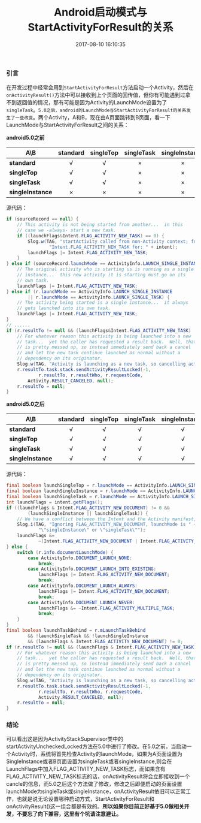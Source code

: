 ﻿---
title: Android启动模式与StartActivityForResult的关系
date: 2017-08-10 16:10:35
categories:
 - Android
tags: 
 - 启动模式
 
---

### 引言

在开发过程中经常会用到`StartActivityForResult`方法启动一个Activity，然后在`onActivityResult()`方法中可以接收到上个页面的回传值，但你有可能遇到过拿不到返回值的情况，那有可能是因为Activity的LaunchMode设置为了`singleTask`。`5.0之后，android的LaunchMode与StartActivityForResult的关系发生了一些改变`。两个Activity，A和B，现在由A页面跳转到B页面，看一下LaunchMode与StartActivityForResult之间的关系：

<!-- more -->

**android5.0之前**

| A\B        | standard          | singleTop  | singleTask  |singleInstance  |
| ------------- |:-------------:|:-----:|:-----:|:-----:|
| **standard**      | &radic; | &radic; | &times; | &times; |
| **singleTop**      |&radic; | &radic; | &times; | &times; |
| **singleTask** |&radic; | &radic; | &times; | &times; |
| **singleInstance** | &times; | &times;| &times; | &times; |

源代码：

```java
if (sourceRecord == null) {
    // This activity is not being started from another...  in this
    // case we -always- start a new task.
    if ((launchFlags&Intent.FLAG_ACTIVITY_NEW_TASK) == 0) {
        Slog.w(TAG, "startActivity called from non-Activity context; forcing " +
                "Intent.FLAG_ACTIVITY_NEW_TASK for: " + intent);
        launchFlags |= Intent.FLAG_ACTIVITY_NEW_TASK;
    }
} else if (sourceRecord.launchMode == ActivityInfo.LAUNCH_SINGLE_INSTANCE) {
    // The original activity who is starting us is running as a single
    // instance...  this new activity it is starting must go on its
    // own task.
    launchFlags |= Intent.FLAG_ACTIVITY_NEW_TASK;
} else if (r.launchMode == ActivityInfo.LAUNCH_SINGLE_INSTANCE
        || r.launchMode == ActivityInfo.LAUNCH_SINGLE_TASK) {
    // The activity being started is a single instance...  it always
    // gets launched into its own task.
    launchFlags |= Intent.FLAG_ACTIVITY_NEW_TASK;
}
// ......
if (r.resultTo != null && (launchFlags&Intent.FLAG_ACTIVITY_NEW_TASK) != 0) {
    // For whatever reason this activity is being launched into a new
    // task...  yet the caller has requested a result back.  Well, that
    // is pretty messed up, so instead immediately send back a cancel
    // and let the new task continue launched as normal without a
    // dependency on its originator.
    Slog.w(TAG, "Activity is launching as a new task, so cancelling activity result.");
    r.resultTo.task.stack.sendActivityResultLocked(-1,
            r.resultTo, r.resultWho, r.requestCode,
        Activity.RESULT_CANCELED, null);
    r.resultTo = null;
}
```

**android5.0之后**

| A\B        | standard          | singleTop  | singleTask  |singleInstance  |
| ------------- |:-------------:|:-----:|:-----:|:-----:|
| **standard**      | &radic; | &radic; | &radic; | &radic; |
| **singleTop**      |&radic; |&radic; | &radic; | &radic; |
| **singleTask** |&radic; | &radic; | &radic; | &radic; |
| **singleInstance** | &radic; | &radic; | &radic; | &radic; |

源代码：
```java
final boolean launchSingleTop = r.launchMode == ActivityInfo.LAUNCH_SINGLE_TOP;
final boolean launchSingleInstance = r.launchMode == ActivityInfo.LAUNCH_SINGLE_INSTANCE;
final boolean launchSingleTask = r.launchMode == ActivityInfo.LAUNCH_SINGLE_TASK;
int launchFlags = intent.getFlags();
if ((launchFlags & Intent.FLAG_ACTIVITY_NEW_DOCUMENT) != 0 &&
        (launchSingleInstance || launchSingleTask)) {
    // We have a conflict between the Intent and the Activity manifest, manifest wins.
    Slog.i(TAG, "Ignoring FLAG_ACTIVITY_NEW_DOCUMENT, launchMode is " +
            "\"singleInstance\" or \"singleTask\"");
    launchFlags &=
            ~(Intent.FLAG_ACTIVITY_NEW_DOCUMENT | Intent.FLAG_ACTIVITY_MULTIPLE_TASK);
} else {
    switch (r.info.documentLaunchMode) {
        case ActivityInfo.DOCUMENT_LAUNCH_NONE:
            break;
        case ActivityInfo.DOCUMENT_LAUNCH_INTO_EXISTING:
            launchFlags |= Intent.FLAG_ACTIVITY_NEW_DOCUMENT;
            break;
        case ActivityInfo.DOCUMENT_LAUNCH_ALWAYS:
            launchFlags |= Intent.FLAG_ACTIVITY_NEW_DOCUMENT;
            break;
        case ActivityInfo.DOCUMENT_LAUNCH_NEVER:
            launchFlags &= ~Intent.FLAG_ACTIVITY_MULTIPLE_TASK;
            break;
    }
}
final boolean launchTaskBehind = r.mLaunchTaskBehind
        && !launchSingleTask && !launchSingleInstance
        && (launchFlags & Intent.FLAG_ACTIVITY_NEW_DOCUMENT) != 0;
if (r.resultTo != null && (launchFlags & Intent.FLAG_ACTIVITY_NEW_TASK) != 0) {
    // For whatever reason this activity is being launched into a new
    // task...  yet the caller has requested a result back.  Well, that
    // is pretty messed up, so instead immediately send back a cancel
    // and let the new task continue launched as normal without a
    // dependency on its originator.
    Slog.w(TAG, "Activity is launching as a new task, so cancelling activity result.");
    r.resultTo.task.stack.sendActivityResultLocked(-1,
            r.resultTo, r.resultWho, r.requestCode,
            Activity.RESULT_CANCELED, null);
    r.resultTo = null;
}
```

### 结论

可以看出这是因为ActivityStackSupervisor类中的startActivityUncheckedLocked方法在5.0中进行了修改。在5.0之前，当启动一个Activity时，系统将首先检查Activity的launchMode，如果为A页面设置为SingleInstance或者B页面设置为singleTask或者singleInstance,则会在LaunchFlags中加入FLAG_ACTIVITY_NEW_TASK标志，而如果含有FLAG_ACTIVITY_NEW_TASK标志的话，onActivityResult将会立即接收到一个cancle的信息，而5.0之后这个方法做了修改，修改之后即便启动的页面设置launchMode为singleTask或singleInstance，onActivityResult依旧可以正常工作，也就是说无论设置哪种启动方式，StartActivityForResult和onActivityResult()这一组合都是有效的。**所以如果你目前正好基于5.0做相关开发，不要忘了向下兼容，这里有个坑请注意避让。**

